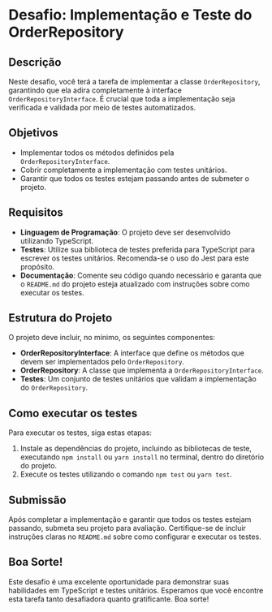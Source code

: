 # Desafio: Implementação e Teste do OrderRepository

## Descrição

Neste desafio, você terá a tarefa de implementar a classe `OrderRepository`, garantindo que ela adira completamente à interface `OrderRepositoryInterface`. É crucial que toda a implementação seja verificada e validada por meio de testes automatizados.

## Objetivos

- Implementar todos os métodos definidos pela `OrderRepositoryInterface`.
- Cobrir completamente a implementação com testes unitários.
- Garantir que todos os testes estejam passando antes de submeter o projeto.

## Requisitos

- **Linguagem de Programação**: O projeto deve ser desenvolvido utilizando TypeScript.
- **Testes**: Utilize sua biblioteca de testes preferida para TypeScript para escrever os testes unitários. Recomenda-se o uso do Jest para este propósito.
- **Documentação**: Comente seu código quando necessário e garanta que o `README.md` do projeto esteja atualizado com instruções sobre como executar os testes.

## Estrutura do Projeto

O projeto deve incluir, no mínimo, os seguintes componentes:

- **OrderRepositoryInterface**: A interface que define os métodos que devem ser implementados pelo `OrderRepository`.
- **OrderRepository**: A classe que implementa a `OrderRepositoryInterface`.
- **Testes**: Um conjunto de testes unitários que validam a implementação do `OrderRepository`.

## Como executar os testes

Para executar os testes, siga estas etapas:

1. Instale as dependências do projeto, incluindo as bibliotecas de teste, executando `npm install` ou `yarn install` no terminal, dentro do diretório do projeto.
2. Execute os testes utilizando o comando `npm test` ou `yarn test`.

## Submissão

Após completar a implementação e garantir que todos os testes estejam passando, submeta seu projeto para avaliação. Certifique-se de incluir instruções claras no `README.md` sobre como configurar e executar os testes.

## Boa Sorte!

Este desafio é uma excelente oportunidade para demonstrar suas habilidades em TypeScript e testes unitários. Esperamos que você encontre esta tarefa tanto desafiadora quanto gratificante. Boa sorte!
